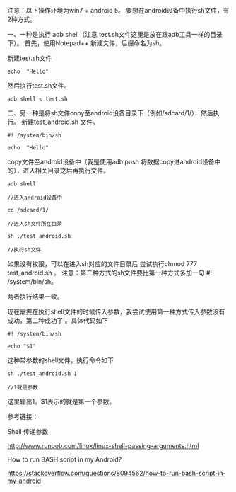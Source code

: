 注意：以下操作环境为win7 + android 5。
要想在android设备中执行sh文件，有2种方式。

一、一种是执行 adb  shell（注意 test.sh文件这里是放在跟adb工具一样的目录下）。
首先，使用Notepad++ 新建文件，后缀命名为sh。

新建test.sh文件

    echo  "Hello"

然后执行test.sh文件。

    adb shell < test.sh

二、另一种是将sh文件copy至android设备目录下（例如/sdcard/1/），然后执行。
新建test_android.sh 文件。

    #! /system/bin/sh
    
    echo  "Hello"

copy文件至android设备中（我是使用adb push 将数据copy进android设备中的），进入相关目录之后再执行文件。

    adb shell
    
    //进入android设备中
    
    cd /sdcard/1/   
    
    //进入sh文件所在目录
    
    sh ./test_android.sh
    
    //执行sh文件
    
如果没有权限，可以在进入sh对应的文件目录后 尝试执行chmod 777 test_android.sh   。
注意：第二种方式的sh文件要比第一种方式多加一句  #! /system/bin/sh。

两者执行结果一致。

现在需要在执行shell文件的时候传入参数，我尝试使用第一种方式传入参数没有成功，第二种成功了 。具体代码如下

    #! /system/bin/sh
    
    echo "$1"

这种带参数的shell文件，执行命令如下

    sh ./test_android.sh 1

    //1就是参数

这里输出1。$1表示的就是第一个参数。




参考链接：

Shell 传递参数

http://www.runoob.com/linux/linux-shell-passing-arguments.html

How to run BASH script in my Android?

https://stackoverflow.com/questions/8094562/how-to-run-bash-script-in-my-android